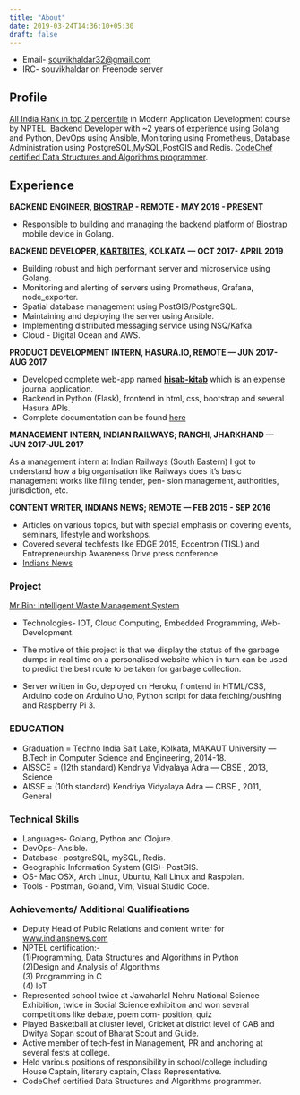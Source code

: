 ```yaml
---
title: "About"
date: 2019-03-24T14:36:10+05:30
draft: false
---
```

* Email- souvikhaldar32@gmail.com 
* IRC- souvikhaldar on Freenode server  

## Profile
[All India Rank in top 2 percentile](https://drive.google.com/file/d/0B8ez0XXq-2ITWDhDRWhUX0I1OTg/view?usp=sharing) in Modern Application Development course by NPTEL. Backend Developer with ~2 years of experience using Golang and Python, DevOps using Ansible, Monitoring using Prometheus, Database Administration using PostgreSQL,MySQL,PostGIS and Redis. [CodeChef certified Data Structures and Algorithms programmer](https://drive.google.com/open?id=1BxSSaGt7PjelIUJac_BpMMSpEgvGWftu).  

## Experience
**BACKEND ENGINEER, [BIOSTRAP](https://biostrap.com/) - REMOTE - MAY 2019 - PRESENT**

* Responsible to building and managing the backend platform of Biostrap mobile device in Golang.


**BACKEND DEVELOPER, [KARTBITES](https://www.kartbites.com/), KOLKATA — OCT 2017- APRIL 2019**

* Building robust and high performant server and microservice using Golang.
* Monitoring and alerting of servers using Prometheus, Grafana, node_exporter.
* Spatial database management using PostGIS/PostgreSQL.
* Maintaining and deploying the server using Ansible.
* Implementing distributed messaging service using NSQ/Kafka.
* Cloud - Digital Ocean and AWS.


**PRODUCT DEVELOPMENT INTERN, HASURA.IO, REMOTE — JUN 2017-AUG 2017**

* Developed complete web-app named [**hisab-kitab**](https://youtu.be/V86Moyi1QkM) which is an expense journal application.  
* Backend in Python (Flask), frontend in html, css, bootstrap and several Hasura APIs.  
* Complete documentation can be found [here](https://medium.com/@souvikhaldar32/hisab-kitab-save-to-earn-c978344e5744)  

**MANAGEMENT INTERN, INDIAN RAILWAYS; RANCHI, JHARKHAND — JUN 2017-JUL 2017**

As a management intern at Indian Railways (South Eastern) I got to understand how a big organisation like Railways does it’s basic management works like filing tender, pen- sion management, authorities, jurisdiction, etc.

**CONTENT WRITER, INDIANS NEWS; REMOTE — FEB 2015 - SEP 2016** 

* Articles on various topics, but with special emphasis on covering events, seminars, lifestyle and workshops. 
* Covered several techfests like EDGE 2015, Eccentron (TISL) and Entrepreneurship Awareness Drive press conference.
*  [Indians News](https://indiansnews.com/author/souvik/)

### Project
[Mr Bin: Intelligent Waste Management System](https://youtu.be/6kOf2YhKCfo)

* Technologies- IOT, Cloud Computing, Embedded Programming, Web-Development. 
  
* The motive of this project is that we display the status of the garbage dumps in real time on a personalised website which in turn can be used to predict the best route to be taken for garbage collection.
  
* Server written in Go, deployed on Heroku, frontend in HTML/CSS, Arduino code on Arduino Uno, Python script for data fetching/pushing and Raspberry Pi 3. 

### EDUCATION
* Graduation = Techno India Salt Lake, Kolkata, MAKAUT University — B.Tech in Computer Science and Engineering, 2014-18. 
* AISSCE = (12th standard) Kendriya Vidyalaya Adra — CBSE , 2013, Science 
* AISSE = (10th standard) Kendriya Vidyalaya Adra — CBSE , 2011, General 

### Technical Skills
* Languages- Golang, Python and Clojure.  
* DevOps- Ansible.  
* Database- postgreSQL, mySQL, Redis. 
* Geographic Information System (GIS)- PostGIS.  
* OS- Mac OSX, Arch Linux, Ubuntu, Kali Linux and Raspbian.  
* Tools - Postman, Goland, Vim, Visual Studio Code.  

### Achievements/ Additional Qualifications
* Deputy Head of Public Relations and content writer for www.indiansnews.com
* NPTEL certification:-  
(1)Programming, Data Structures and Algorithms in Python    
(2)Design and Analysis of Algorithms  
(3) Programming in C  
(4) IoT    
* Represented school twice at Jawaharlal Nehru National Science Exhibition, twice in Social Science exhibition and won several competitions like debate, poem com- position, quiz  
* Played Basketball at cluster level, Cricket at district level of CAB and Dwitya Sopan scout of Bharat Scout and Guide.  
* Active member of tech-fest in Management, PR and anchoring at several fests at college.  
* Held various positions of responsibility in school/college including House Captain, literary captain, Class Representative.  
* CodeChef certified Data Structures and Algorithms programmer.  

